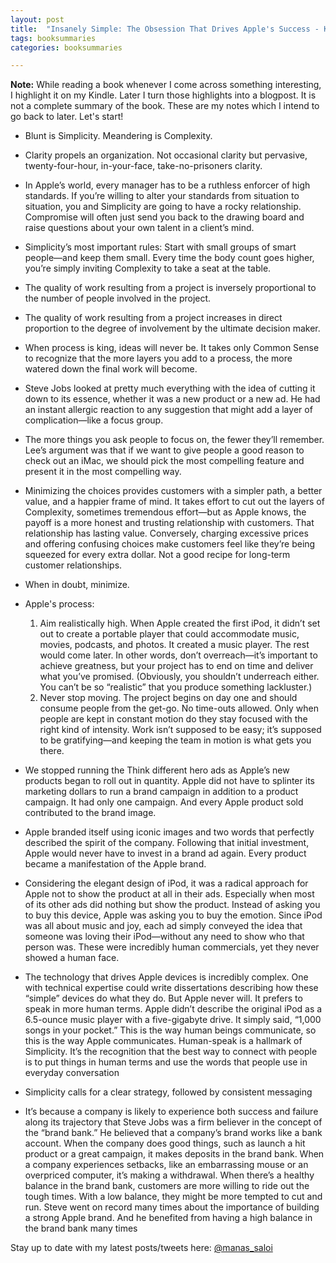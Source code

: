 ```yaml
---
layout: post
title:  "Insanely Simple: The Obsession That Drives Apple's Success - Ken Segall"
tags: booksummaries
categories: booksummaries

---
```


**Note:** While reading a book whenever I come across something interesting, I highlight it on my Kindle. Later I turn those highlights into a blogpost. It is not a complete summary of the book. These are my notes which I intend to go back to later. Let's start!

+ Blunt is Simplicity. Meandering is Complexity.

+ Clarity propels an organization. Not occasional clarity but pervasive, twenty-four-hour, in-your-face, take-no-prisoners clarity.

+ In Apple’s world, every manager has to be a ruthless enforcer of high standards. If you’re willing to alter your standards from situation to situation, you and Simplicity are going to have a rocky relationship. Compromise will often just send you back to the drawing board and raise questions about your own talent in a client’s mind.

+ Simplicity’s most important rules: Start with small groups of smart people—and keep them small. Every time the body count goes higher, you’re simply inviting Complexity to take a seat at the table.

+ The quality of work resulting from a project is inversely proportional to the number of people involved in the project.

+ The quality of work resulting from a project increases in direct proportion to the degree of involvement by the ultimate decision maker.

+ When process is king, ideas will never be. It takes only Common Sense to recognize that the more layers you add to a process, the more watered down the final work will become.

+ Steve Jobs looked at pretty much everything with the idea of cutting it down to its essence, whether it was a new product or a new ad. He had an instant allergic reaction to any suggestion that might add a layer of complication—like a focus group.

+ The more things you ask people to focus on, the fewer they’ll remember. Lee’s argument was that if we want to give people a good reason to check out an iMac, we should pick the most compelling feature and present it in the most compelling way.

+ Minimizing the choices provides customers with a simpler path, a better value, and a happier frame of mind. It takes effort to cut out the layers of Complexity, sometimes tremendous effort—but as Apple knows, the payoff is a more honest and trusting relationship with customers. That relationship has lasting value. Conversely, charging excessive prices and offering confusing choices make customers feel like they’re being squeezed for every extra dollar. Not a good recipe for long-term customer relationships.

+ When in doubt, minimize.

+ Apple's process:

  1.	Aim realistically high. When Apple created the first iPod, it didn’t set out to create a portable player that could accommodate music, movies, podcasts, and photos. It created a music player. The rest would come later. In other words, don’t overreach—it’s important to achieve greatness, but your project has to end on time and deliver what you’ve promised. (Obviously, you shouldn’t underreach either. You can’t be so “realistic” that you produce something lackluster.)
  2.	Never stop moving. The project begins on day one and should consume people from the get-go. No time-outs allowed. Only when people are kept in constant motion do they stay focused with the right kind of intensity. Work isn’t supposed to be easy; it’s supposed to be gratifying—and keeping the team in motion is what gets you there.

+ We stopped running the Think different hero ads as Apple’s new products began to roll out in quantity. Apple did not have to splinter its marketing dollars to run a brand campaign in addition to a product campaign. It had only one campaign. And every Apple product sold contributed to the brand image.

+ Apple branded itself using iconic images and two words that perfectly described the spirit of the company. Following that initial investment, Apple would never have to invest in a brand ad again. Every product became a manifestation of the Apple brand.

+ Considering the elegant design of iPod, it was a radical approach for Apple not to show the product at all in their ads. Especially when most of its other ads did nothing but show the product. Instead of asking you to buy this device, Apple was asking you to buy the emotion. Since iPod was all about music and joy, each ad simply conveyed the idea that someone was loving their iPod—without any need to show who that person was. These were incredibly human commercials, yet they never showed a human face.

+ The technology that drives Apple devices is incredibly complex. One with technical expertise could write dissertations describing how these “simple” devices do what they do. But Apple never will. It prefers to speak in more human terms.
Apple didn’t describe the original iPod as a 6.5-ounce music player with a five-gigabyte drive. It simply said, “1,000 songs in your pocket.” This is the way human beings communicate, so this is the way Apple communicates.
Human-speak is a hallmark of Simplicity. It’s the recognition that the best way to connect with people is to put things in human terms and use the words that people use in everyday conversation

+ Simplicity calls for a clear strategy, followed by consistent messaging

+ It’s because a company is likely to experience both success and failure along its trajectory that Steve Jobs was a firm believer in the concept of the “brand bank.” He believed that a company’s brand works like a bank account. When the company does good things, such as launch a hit product or a great campaign, it makes deposits in the brand bank. When a company experiences setbacks, like an embarrassing mouse or an overpriced computer, it’s making a withdrawal. When there’s a healthy balance in the brand bank, customers are more willing to ride out the tough times. With a low balance, they might be more tempted to cut and run. Steve went on record many times about the importance of building a strong Apple brand. And he benefited from having a high balance in the brand bank many times


Stay up to date with my latest posts/tweets here: [@manas_saloi](http://twitter.com/manas_saloi)
